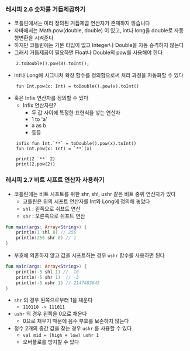 ### 레시피 2.6 숫자를 거듭제곱하기
* 코틀린에서는 미리 정의된 거듭제곱 연산자가 존재하지 않습니다
* 자바에서는 Math.pow(double, double) 이 있고, int나 long을 double로 자동 형변환을 시켜준다
* 하지만 코틀린에는 기본 타입이 없고 Integer나 Double을 자동 승격하지 않는다
* 그래서 거듭제곱이 필요하면 Float나 Double의 pow를 사용해야 한다

```
    2.toDouble().pow(8).toInt();
```

* Int나 Long에 시그니처 확장 함수를 정의함으로써 처리 과정을 자동화할 수 있다

```
    fun Int.pow(x: Int) = toDouble().pow(x).toInt()
```

* 혹은 Infix 연산자를 정의할 수 있다
    * Infix 연산자란?
        * 두 값 사이에 특정한 표현식을 넣는 연산자
        * 1 to 'a'
        * a as b 
        * 등등

```
    infix fun Int.`**` = toDouble().pow(x).toInt()
    fun Int.pow(x: Int) = `**`(x)
    
    print(2 `**` 2)
    print(2.pow(2))
```

### 레시피 2.7 비트 시프트 연산자 사용하기

- 코틀린에는 비트 시프트를 위한 shr, shl, ushr  같은 비트 중위 연산자가 있다
    - 코틀린은 위의 시프트 연산자를 Int와 Long에 정의해 놓았다
    - `shl` : 왼쪽으로 쉬프트 연산
    - `shr` : 오른쪽으로 쉬프트 연산

```kotlin
fun main(args: Array<String>) {
    println(1 shl 8) // 256
    println(256 shr 8) // 1
}
```

- 부호에 의존하지 않고 값을 시프트하는 경우 `ushr` 함수를 사용하면 된다

```kotlin
fun main(args: Array<String>) {
    println(-5 shl 1) // -10
    println(-5 shr 1)  // -3
    println(-5 ushr 1) // 2147483645
}
```

- `shr` 의 경우 왼쪽으로부터 1을 채운다
    - `110110 -> 111011`
- `ushr` 의 경우 왼쪽을 0으로 채운다
    - 0으로 채우기 때문에 음수 부호를 보존하지 않는다
- 정수 2개의 중간 값을 찾는 경우 `ushr` 를 사용할 수 있다
    - `val mid = (high + low) ushr 1`
    - 오버플로를 방지할 수 있다
